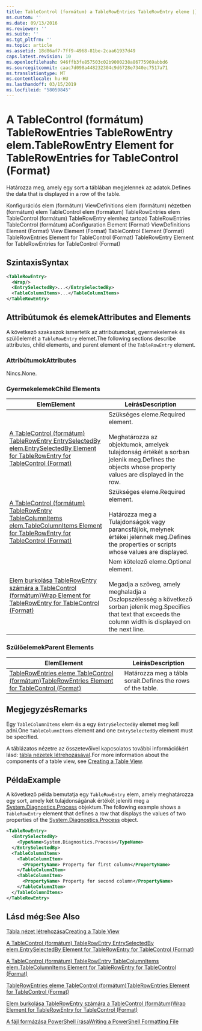 ```yaml
---
title: TableControl (formátum) a TableRowEntries TableRowEntry eleme |} A Microsoft Docs
ms.custom: ''
ms.date: 09/13/2016
ms.reviewer: ''
ms.suite: ''
ms.tgt_pltfrm: ''
ms.topic: article
ms.assetid: 18d86af7-7ff9-4968-81be-2caa61937d49
caps.latest.revision: 10
ms.openlocfilehash: 946ffb3fe857503c02b9000238a86775969abbd6
ms.sourcegitcommit: caac7d098a448232304c9d6728e7340ec7517a71
ms.translationtype: MT
ms.contentlocale: hu-HU
ms.lasthandoff: 03/15/2019
ms.locfileid: "58059845"
---
```

# <a name="tablerowentry-element-for-tablerowentries-for-tablecontrol-format"></a><span data-ttu-id="3bb0c-102">A TableControl (formátum) TableRowEntries TableRowEntry elem.</span><span class="sxs-lookup"><span data-stu-id="3bb0c-102">TableRowEntry Element for TableRowEntries for TableControl (Format)</span></span>

<span data-ttu-id="3bb0c-103">Határozza meg, amely egy sort a táblában megjelennek az adatok.</span><span class="sxs-lookup"><span data-stu-id="3bb0c-103">Defines the data that is displayed in a row of the table.</span></span>

<span data-ttu-id="3bb0c-104">Konfigurációs elem (formátum) ViewDefinitions elem (formátum) nézetben (formátum) elem TableControl elem (formátum) TableRowEntries elem TableControl (formátum) TableRowEntry elemhez tartozó TableRowEntries TableControl (formátum) a</span><span class="sxs-lookup"><span data-stu-id="3bb0c-104">Configuration Element (Format) ViewDefinitions Element (Format) View Element (Format) TableControl Element (Format) TableRowEntries Element for TableControl (Format) TableRowEntry Element for TableRowEntries for TableControl (Format)</span></span>

## <a name="syntax"></a><span data-ttu-id="3bb0c-105">Szintaxis</span><span class="sxs-lookup"><span data-stu-id="3bb0c-105">Syntax</span></span>

```xml
<TableRowEntry>
  <Wrap/>
  <EntrySelectedBy>...</EntrySelectedBy>
  <TableColumnItems>...</TableColumnItems>
</TableRowEntry>
```

## <a name="attributes-and-elements"></a><span data-ttu-id="3bb0c-106">Attribútumok és elemek</span><span class="sxs-lookup"><span data-stu-id="3bb0c-106">Attributes and Elements</span></span>

<span data-ttu-id="3bb0c-107">A következő szakaszok ismertetik az attribútumokat, gyermekelemek és szülőelemét a `TableRowEntry` elemet.</span><span class="sxs-lookup"><span data-stu-id="3bb0c-107">The following sections describe attributes, child elements, and parent element of the `TableRowEntry` element.</span></span>

### <a name="attributes"></a><span data-ttu-id="3bb0c-108">Attribútumok</span><span class="sxs-lookup"><span data-stu-id="3bb0c-108">Attributes</span></span>

<span data-ttu-id="3bb0c-109">Nincs.</span><span class="sxs-lookup"><span data-stu-id="3bb0c-109">None.</span></span>

### <a name="child-elements"></a><span data-ttu-id="3bb0c-110">Gyermekelemek</span><span class="sxs-lookup"><span data-stu-id="3bb0c-110">Child Elements</span></span>

|<span data-ttu-id="3bb0c-111">Elem</span><span class="sxs-lookup"><span data-stu-id="3bb0c-111">Element</span></span>|<span data-ttu-id="3bb0c-112">Leírás</span><span class="sxs-lookup"><span data-stu-id="3bb0c-112">Description</span></span>|
|-------------|-----------------|
|[<span data-ttu-id="3bb0c-113">A TableControl (formátum) TableRowEntry EntrySelectedBy elem.</span><span class="sxs-lookup"><span data-stu-id="3bb0c-113">EntrySelectedBy Element for TableRowEntry for TableControl (Format)</span></span>](./entryselectedby-element-for-tablerowentry-for-tablecontrol-format.md)|<span data-ttu-id="3bb0c-114">Szükséges eleme.</span><span class="sxs-lookup"><span data-stu-id="3bb0c-114">Required element.</span></span><br /><br /> <span data-ttu-id="3bb0c-115">Meghatározza az objektumok, amelyek tulajdonság értékét a sorban jelenik meg.</span><span class="sxs-lookup"><span data-stu-id="3bb0c-115">Defines the objects whose property values are displayed in the row.</span></span>|
|[<span data-ttu-id="3bb0c-116">A TableControl (formátum) TableRowEntry TableColumnItems elem.</span><span class="sxs-lookup"><span data-stu-id="3bb0c-116">TableColumnItems Element for TableRowEntry for TableControl (Format)</span></span>](./tablecolumnitems-element-for-tablerowentry-for-tablecontrol-format.md)|<span data-ttu-id="3bb0c-117">Szükséges eleme.</span><span class="sxs-lookup"><span data-stu-id="3bb0c-117">Required element.</span></span><br /><br /> <span data-ttu-id="3bb0c-118">Határozza meg a Tulajdonságok vagy parancsfájlok, melynek értékei jelennek meg.</span><span class="sxs-lookup"><span data-stu-id="3bb0c-118">Defines the properties or scripts whose values are displayed.</span></span>|
|[<span data-ttu-id="3bb0c-119">Elem burkolása TableRowEntry számára a TableControl (formátum)</span><span class="sxs-lookup"><span data-stu-id="3bb0c-119">Wrap Element for TableRowEntry for TableControl (Format)</span></span>](./wrap-element-for-tablerowentry-for-tablecontrol-format.md)|<span data-ttu-id="3bb0c-120">Nem kötelező eleme.</span><span class="sxs-lookup"><span data-stu-id="3bb0c-120">Optional element.</span></span><br /><br /> <span data-ttu-id="3bb0c-121">Megadja a szöveg, amely meghaladja a Oszlopszélesség a következő sorban jelenik meg.</span><span class="sxs-lookup"><span data-stu-id="3bb0c-121">Specifies that text that exceeds the column width is displayed on the next line.</span></span>|

### <a name="parent-elements"></a><span data-ttu-id="3bb0c-122">Szülőelemek</span><span class="sxs-lookup"><span data-stu-id="3bb0c-122">Parent Elements</span></span>

|<span data-ttu-id="3bb0c-123">Elem</span><span class="sxs-lookup"><span data-stu-id="3bb0c-123">Element</span></span>|<span data-ttu-id="3bb0c-124">Leírás</span><span class="sxs-lookup"><span data-stu-id="3bb0c-124">Description</span></span>|
|-------------|-----------------|
|[<span data-ttu-id="3bb0c-125">TableRowEntries eleme TableControl (formátum)</span><span class="sxs-lookup"><span data-stu-id="3bb0c-125">TableRowEntries Element for TableControl (Format)</span></span>](./tablerowentries-element-for-tablecontrol-format.md)|<span data-ttu-id="3bb0c-126">Határozza meg a tábla sorait.</span><span class="sxs-lookup"><span data-stu-id="3bb0c-126">Defines the rows of the table.</span></span>|

## <a name="remarks"></a><span data-ttu-id="3bb0c-127">Megjegyzés</span><span class="sxs-lookup"><span data-stu-id="3bb0c-127">Remarks</span></span>

<span data-ttu-id="3bb0c-128">Egy `TableColumnItems` elem és a egy `EntrySelectedBy` elemet meg kell adni.</span><span class="sxs-lookup"><span data-stu-id="3bb0c-128">One `TableColumnItems` element and one `EntrySelectedBy` element must be specified.</span></span>

<span data-ttu-id="3bb0c-129">A táblázatos nézetre az összetevőivel kapcsolatos további információkért lásd: [tábla nézetek létrehozásával](./creating-a-table-view.md).</span><span class="sxs-lookup"><span data-stu-id="3bb0c-129">For more information about the components of a table view, see [Creating a Table View](./creating-a-table-view.md).</span></span>

## <a name="example"></a><span data-ttu-id="3bb0c-130">Példa</span><span class="sxs-lookup"><span data-stu-id="3bb0c-130">Example</span></span>

<span data-ttu-id="3bb0c-131">A következő példa bemutatja egy `TableRowEntry` elem, amely meghatározza egy sort, amely két tulajdonságának értékét jeleníti meg a [System.Diagnostics.Process](/dotnet/api/System.Diagnostics.Process) objektum.</span><span class="sxs-lookup"><span data-stu-id="3bb0c-131">The following example shows a `TableRowEntry` element that defines a row that displays the values of two properties of the [System.Diagnostics.Process](/dotnet/api/System.Diagnostics.Process) object.</span></span>

```xml
<TableRowEntry>
  <EntrySelectedBy>
    <TypeName>System.Diagnostics.Process</TypeName>
  </EntrySelectedBy>
  <TableColumnItems>
    <TableColumnItem>
      <PropertyName> Property for first column</PropertyName>
    </TableColumnItem>
    <TableColumnItem>
      <PropertyName> Property for second column</PropertyName>
    </TableColumnItem>
  </TableColumnItems>
</TableRowEntry>
```

## <a name="see-also"></a><span data-ttu-id="3bb0c-132">Lásd még:</span><span class="sxs-lookup"><span data-stu-id="3bb0c-132">See Also</span></span>

[<span data-ttu-id="3bb0c-133">Tábla nézet létrehozása</span><span class="sxs-lookup"><span data-stu-id="3bb0c-133">Creating a Table View</span></span>](./creating-a-table-view.md)

[<span data-ttu-id="3bb0c-134">A TableControl (formátum) TableRowEntry EntrySelectedBy elem.</span><span class="sxs-lookup"><span data-stu-id="3bb0c-134">EntrySelectedBy Element for TableRowEntry for TableControl (Format)</span></span>](./entryselectedby-element-for-tablerowentry-for-tablecontrol-format.md)

[<span data-ttu-id="3bb0c-135">A TableControl (formátum) TableRowEntry TableColumnItems elem.</span><span class="sxs-lookup"><span data-stu-id="3bb0c-135">TableColumnItems Element for TableRowEntry for TableControl (Format)</span></span>](./tablecolumnitems-element-for-tablerowentry-for-tablecontrol-format.md)

[<span data-ttu-id="3bb0c-136">TableRowEntries eleme TableControl (formátum)</span><span class="sxs-lookup"><span data-stu-id="3bb0c-136">TableRowEntries Element for TableControl (Format)</span></span>](./tablerowentries-element-for-tablecontrol-format.md)

[<span data-ttu-id="3bb0c-137">Elem burkolása TableRowEntry számára a TableControl (formátum)</span><span class="sxs-lookup"><span data-stu-id="3bb0c-137">Wrap Element for TableRowEntry for TableControl (Format)</span></span>](./wrap-element-for-tablerowentry-for-tablecontrol-format.md)

[<span data-ttu-id="3bb0c-138">A fájl formázása PowerShell írása</span><span class="sxs-lookup"><span data-stu-id="3bb0c-138">Writing a PowerShell Formatting File</span></span>](./writing-a-powershell-formatting-file.md)
